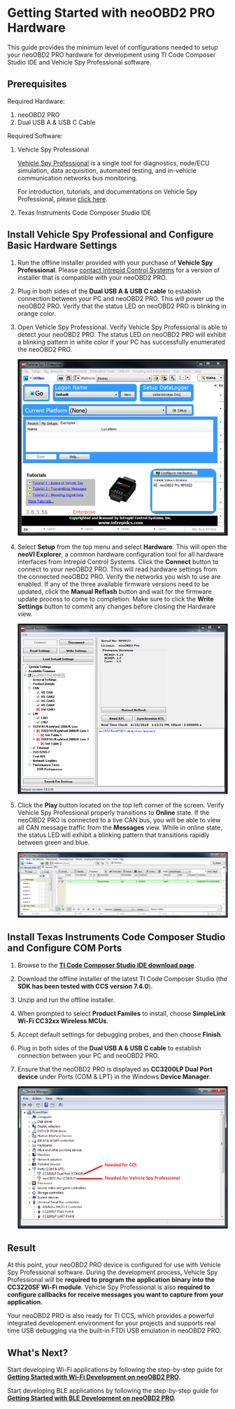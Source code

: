 # Getting Started with neoOBD2 PRO Hardware

This guide provides the minimum level of configurations needed to setup your neoOBD2 PRO hardware for development using TI Code Composer Studio IDE and Vehicle Spy Professional software. 

## Prerequisites

Required Hardware:

1. neoOBD2 PRO
2. Dual USB A & USB C Cable

Required Software:

1. Vehicle Spy Professional

    [Vehicle Spy Professional](http://store.intrepidcs.com/Vehicle-Spy-p/vspy-3-pro.htm) is a single tool for diagnostics, node/ECU simulation, data acquisition, automated testing, and in-vehicle communication networks bus monitoring.
    
    For introduction, tutorials, and documentations on Vehicle Spy Professional, please [click here](https://cdn.intrepidcs.net/support/VehicleSpy/vehiclespyhelpdoc.html).

2. Texas Instruments Code Composer Studio IDE
	
## Install Vehicle Spy Professional and Configure Basic Hardware Settings

1. Run the offline installer provided with your purchase of **Vehicle Spy Professional**. Please [contact Intrepid Control Systems](https://www.intrepidcs.com/support/contact-support/) for a version of installer that is compatible with your neoOBD2 PRO.

2. Plug in both sides of the **Dual USB A & USB C cable** to establish connection between your PC and neoOBD2 PRO. This will power up the neoOBD2 PRO. Verify that the status LED on neoOBD2 PRO is blinking in orange color.

3. Open Vehicle Spy Professional. Verify Vehicle Spy Professional is able to detect your neoOBD2 PRO. The status LED on neoOBD2 PRO will exhibit a blinking pattern in white color if your PC has successfully enumerated the neoOBD2 PRO.

    ![alt text](../images/1-vspy_obd2pro_detect.PNG "Verify Vehicle Spy Pro is able to detect your neoOBD2 PRO")

4. Select **Setup** from the top menu and select **Hardware**. This will open the **neoVI Explorer**, a common hardware configuration tool for all hardware interfaces from Intrepid Control Systems. Click the **Connect** button to connect to your neoOBD2 PRO. This will read hardware settings from the connected neoOBD2 PRO. Verify the networks you wish to use are enabled. If any of the three available firmware versions need to be updated, click the **Manual Reflash** button and wait for the firmware update process to come to completion. Make sure to click the **Write Settings** button to commit any changes before closing the Hardware view.

    ![alt text](../images/2-vspy_obd2pro_hw_setting.PNG "Configure hardware settings using the neoVI Explorer")

5. Click the **Play** button located on the top left corner of the screen. Verify Vehicle Spy Professional properly transitions to **Online** state. If the neoOBD2 PRO is connected to a live CAN bus, you will be able to view all CAN message traffic from the **Messages** view. While in online state, the status LED will exhibit a blinking pattern that transitions rapidly between green and blue.

    ![alt text](../images/3-vspy_obd2pro_online.PNG "Go online in Vehicle Spy")

## Install Texas Instruments Code Composer Studio and Configure COM Ports

1. Browse to the **[TI Code Composer Studio IDE download page](http://processors.wiki.ti.com/index.php/Download_CCS)**.

2. Download the offline installer of the latest TI Code Composer Studio (the **SDK has been tested with CCS version 7.4.0**). 

3. Unzip and run the offline installer.

4. When prompted to select **Product Familes** to install, choose **SimpleLink Wi-Fi CC32xx Wireless MCUs**.

5. Accept default settings for debugging probes, and then choose **Finish**.

6. Plug in both sides of the **Dual USB A & USB C cable** to establish connection between your PC and neoOBD2 PRO. 

7. Ensure that the neoOBD2 PRO is displayed as **CC3200LP Dual Port device** under Ports (COM & LPT) in the Windows **Device Manager**.

    ![alt text](../images/6-device_manager_cc3200lpdual.PNG "Windows Device Manager showing CC3200LP Dual Port")

## Result

At this point, your neoOBD2 PRO device is configured for use with Vehicle Spy Professional software. During the development process, Vehicle Spy Professional will be **required to program the application binary into the CC3220SF Wi-Fi module**. Vehicle Spy Professional is also **required to configure callbacks for receive messages you want to capture from your application.**

Your neoOBD2 PRO is also ready for TI CCS, which provides a powerful integrated development environment for your projects and supports real time USB debugging via the built-in FTDI USB emulation in neoOBD2 PRO.

## What's Next?

Start developing Wi-Fi applications by following the step-by-step guide for **[Getting Started with Wi-Fi Development on neoOBD2 PRO](OBD2PRO_WIFI_GETTING_STARTED.md).**

Start developing BLE applications by following the step-by-step guide for **[Getting Started with BLE Development on neoOBD2 PRO](OBD2PRO_BLE_GETTING_STARTED.md).**